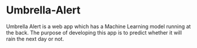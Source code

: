 # Umbrella-Alert
Umbrella Alert is a web app which has a Machine Learning model running at the back. The purpose of developing this app is to predict whether it will rain the next day or not.
